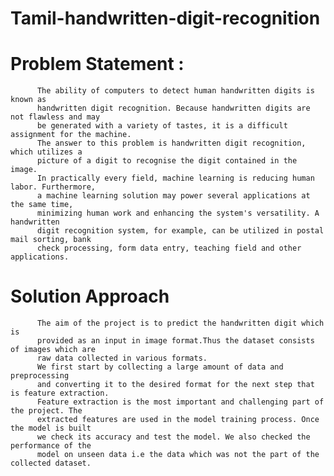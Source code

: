 # Tamil-handwritten-digit-recognition

# Problem Statement :
          The ability of computers to detect human handwritten digits is known as
          handwritten digit recognition. Because handwritten digits are not flawless and may
          be generated with a variety of tastes, it is a difficult assignment for the machine.
          The answer to this problem is handwritten digit recognition, which utilizes a
          picture of a digit to recognise the digit contained in the image.
          In practically every field, machine learning is reducing human labor. Furthermore,
          a machine learning solution may power several applications at the same time,
          minimizing human work and enhancing the system's versatility. A handwritten
          digit recognition system, for example, can be utilized in postal mail sorting, bank
          check processing, form data entry, teaching field and other applications.
# Solution Approach
          The aim of the project is to predict the handwritten digit which is
          provided as an input in image format.Thus the dataset consists of images which are
          raw data collected in various formats.
          We first start by collecting a large amount of data and preprocessing
          and converting it to the desired format for the next step that is feature extraction.
          Feature extraction is the most important and challenging part of the project. The
          extracted features are used in the model training process. Once the model is built
          we check its accuracy and test the model. We also checked the performance of the
          model on unseen data i.e the data which was not the part of the collected dataset.



